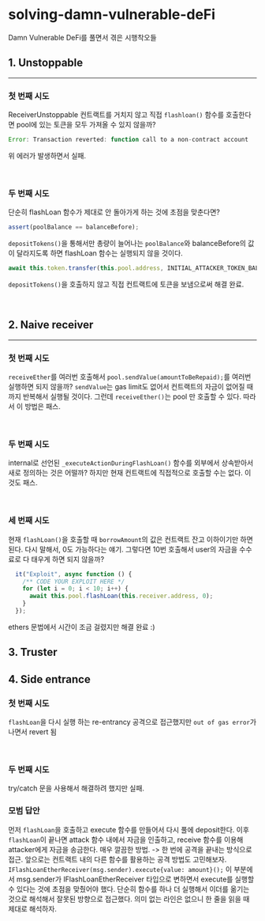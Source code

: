# solving-damn-vulnerable-deFi
Damn Vulnerable DeFi를 풀면서 겪은 시행착오들

## 1. Unstoppable
---
### 첫 번째 시도
ReceiverUnstoppable 컨트랙트를 거치지 않고 직접 `flashloan()` 함수를 호출한다면 pool에 있는 토큰을 모두 가져올 수 있지 않을까?
```js
Error: Transaction reverted: function call to a non-contract account
```
위 에러가 발생하면서 실패.

<br/>

### 두 번째 시도
단순히 flashLoan 함수가 제대로 안 돌아가게 하는 것에 초점을 맞춘다면?
```js
assert(poolBalance == balanceBefore);
```
`depositTokens()`을 통해서만 총량이 늘어나는 `poolBalance`와 balanceBefore의 값이 달라지도록 하면 flashLoan 함수는 실행되지 않을 것이다.

```js
await this.token.transfer(this.pool.address, INITIAL_ATTACKER_TOKEN_BALANCE);
```
`depositTokens()`을 호출하지 않고 직접 컨트랙트에 토큰을 보냄으로써 해결 완료.

<br/>

## 2. Naive receiver
---
### 첫 번째 시도
`receiveEther`를 여러번 호출해서 `pool.sendValue(amountToBeRepaid);`를 여러번 실행하면 되지 않을까? `sendValue`는 gas limit도 없어서 컨트랙트의 자금이 없어질 때까지 반복해서 실행될 것이다. 그런데 `receiveEther()`는 pool 만 호출할 수 있다. 따라서 이 방법은 패스.

<br/>

### 두 번째 시도
internal로 선언된 `_executeActionDuringFlashLoan()` 함수를 외부에서 상속받아서 새로 정의하는 것은 어떨까? 하지만 현재 컨트랙트에 직접적으로 호출할 수는 없다. 이것도 패스.

<br/>

### 세 번째 시도
현재 `flashLoan()`을 호출할 때 `borrowAmount`의 값은 컨트랙트 잔고 이하이기만 하면 된다. 다시 말해서, 0도 가능하다는 얘기. 그렇다면 10번 호출해서 user의 자금을 수수료로 다 태우게 하면 되지 않을까?
```js
  it("Exploit", async function () {
    /** CODE YOUR EXPLOIT HERE */
    for (let i = 0; i < 10; i++) {
      await this.pool.flashLoan(this.receiver.address, 0);
    }
  });
```
ethers 문법에서 시간이 조금 걸렸지만 해결 완료 :)


## 3. Truster

## 4. Side entrance

### 첫 번째 시도
`flashLoan`을 다시 실행 하는 re-entrancy 공격으로 접근했지만 `out of gas error`가 나면서 revert 됨

<br>

### 두 번째 시도
try/catch 문을 사용해서 해결하려 했지만 실패.

### 모범 답안
먼저 `flashLoan`을 호출하고 execute 함수를 만들어서 다시 풀에 deposit한다. 이후 `flashLoan`이 끝나면 attack 함수 내에서 자금을 인출하고, receive 함수를 이용해 attacker에게 자금을 송금한다. 매우 깔끔한 방법.
-> 한 번에 공격을 끝내는 방식으로 접근. 앞으로는 컨트랙트 내의 다른 함수를 활용하는 공격 방법도 고민해보자. `IFlashLoanEtherReceiver(msg.sender).execute{value: amount}();` 이 부분에서 msg.sender가 IFlashLoanEtherReceiver 타입으로 변하면서 execute를 실행할 수 있다는 것에 초점을 맞췄어야 했다. 단순히 함수를 하나 더 실행해서 이더를 옮기는 것으로 해석해서 잘못된 방향으로 접근했다. 의미 없는 라인은 없으니 한 줄을 읽을 때 제대로 해석하자.




